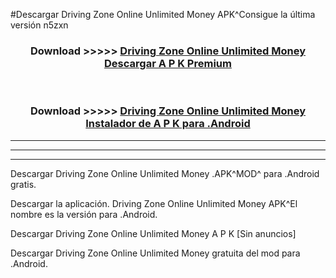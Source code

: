 #Descargar Driving Zone Online Unlimited Money  APK^Consigue la última versión n5zxn



<div align="center">
<h3>Download >>>>> <a href="https://es-sites.web.app/?es= Driving Zone Online Unlimited Money ">Driving Zone Online Unlimited Money  Descargar A P K Premium</a></h3><br>

<h3>Download >>>>> <a href="https://es-sites.web.app/?es= Driving Zone Online Unlimited Money ">Driving Zone Online Unlimited Money  Instalador de A P K para .Android</a></h3>
</div>


----------------------------------------------------------

----------------------------------------------------------

----------------------------------------------------------

Descargar Driving Zone Online Unlimited Money  .APK^MOD^ para .Android gratis.

Descargar la aplicación. Driving Zone Online Unlimited Money  APK^El nombre es la versión para .Android.

Descargar Driving Zone Online Unlimited Money  A P K [Sin anuncios]

Descargar Driving Zone Online Unlimited Money  gratuita del mod para .Android.
